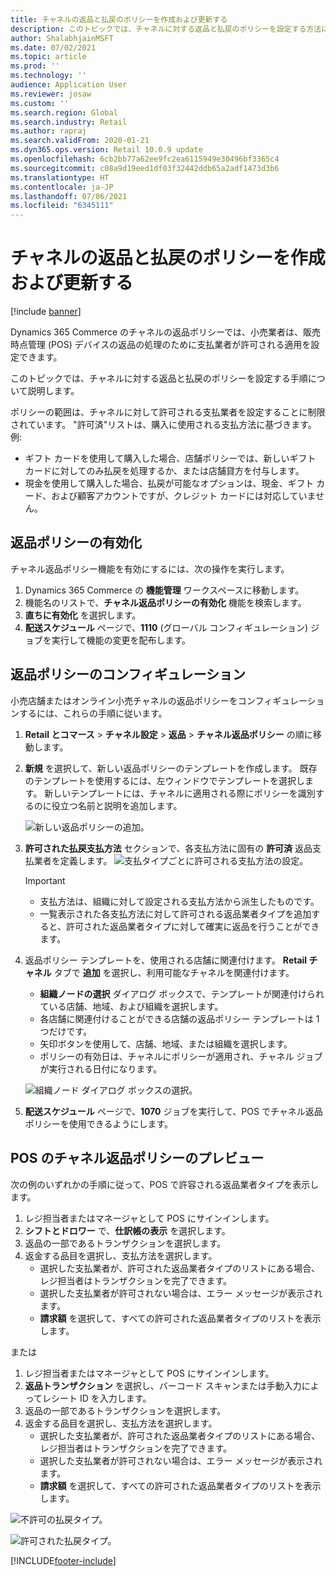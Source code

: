 ```yaml
---
title: チャネルの返品と払戻のポリシーを作成および更新する
description: このトピックでは、チャネルに対する返品と払戻のポリシーを設定する方法について説明します。
author: ShalabhjainMSFT
ms.date: 07/02/2021
ms.topic: article
ms.prod: ''
ms.technology: ''
audience: Application User
ms.reviewer: josaw
ms.custom: ''
ms.search.region: Global
ms.search.industry: Retail
ms.author: rapraj
ms.search.validFrom: 2020-01-21
ms.dyn365.ops.version: Retail 10.0.9 update
ms.openlocfilehash: 6cb2bb77a62ee9fc2ea6115949e30496bf3365c4
ms.sourcegitcommit: c08a9d19eed1df03f32442ddb65a2adf1473d3b6
ms.translationtype: HT
ms.contentlocale: ja-JP
ms.lasthandoff: 07/06/2021
ms.locfileid: "6345111"
---
```

# <a name="create-and-update-a-returns-and-refunds-policy-for-a-channel"></a>チャネルの返品と払戻のポリシーを作成および更新する

[!include [banner](includes/banner.md)]

Dynamics 365 Commerce のチャネルの返品ポリシーでは、小売業者は、販売時点管理 (POS) デバイスの返品の処理のために支払業者が許可される適用を設定できます。  

このトピックでは、チャネルに対する返品と払戻のポリシーを設定する手順について説明します。

ポリシーの範囲は、チャネルに対して許可される支払業者を設定することに制限されています。 "許可済"リストは、購入に使用される支払方法に基づきます。 例:

- ギフト カードを使用して購入した場合、店舗ポリシーでは、新しいギフト カードに対してのみ払戻を処理するか、または店舗貸方を付与します。 
- 現金を使用して購入した場合、払戻が可能なオプションは、現金、ギフト カード、および顧客アカウントですが、クレジット カードには対応していません。 

## <a name="enable-return-policy"></a>返品ポリシーの有効化

チャネル返品ポリシー機能を有効にするには、次の操作を実行します。

1. Dynamics 365 Commerce の **機能管理** ワークスペースに移動します。
1. 機能名のリストで、**チャネル返品ポリシーの有効化** 機能を検索します。
1. **直ちに有効化** を選択します。
1. **配送スケジュール** ページで、**1110** (グローバル コンフィギュレーション) ジョブを実行して機能の変更を配布します。 

## <a name="configure-return-policy"></a>返品ポリシーのコンフィギュレーション

小売店舗またはオンライン小売チャネルの返品ポリシーをコンフィギュレーションするには、これらの手順に従います。

1. **Retail とコマース** \> **チャネル設定** \> **返品** \> **チャネル返品ポリシー** の順に移動します。

1. **新規** を選択して、新しい返品ポリシーのテンプレートを作成します。 既存のテンプレートを使用するには、左ウィンドウでテンプレートを選択します。 新しいテンプレートには、チャネルに適用される際にポリシーを識別するのに役立つ名前と説明を追加します。

   ![新しい返品ポリシーの追加。](media/Return-policy-page1.png)
     
   
1. **許可された払戻支払方法** セクションで、各支払方法に固有の **許可済** 返品支払業者を定義します。
   ![支払タイプごとに許可される支払方法の設定。](media/Return-policy-page2.png)
   
    > [!IMPORTANT]
    > - 支払方法は、組織に対して設定される支払方法から派生したものです。
    > - 一覧表示された各支払方法に対して許可される返品業者タイプを追加すると、許可された返品業者タイプに対して確実に返品を行うことができます。
    
1. 返品ポリシー テンプレートを、使用される店舗に関連付けます。 **Retail チャネル** タブで **追加** を選択し、利用可能なチャネルを関連付けます。 

    - **組織ノードの選択** ダイアログ ボックスで、テンプレートが関連付けられている店舗、地域、および組織を選択します。
    - 各店舗に関連付けることができる店舗の返品ポリシー テンプレートは 1 つだけです。
    - 矢印ボタンを使用して、店舗、地域、または組織を選択します。
    - ポリシーの有効日は、チャネルにポリシーが適用され、チャネル ジョブが実行される日付になります。 

    ![組織ノード ダイアログ ボックスの選択。](media/Return-policy-page3.png)

1. **配送スケジュール** ページで、**1070** ジョブを実行して、POS でチャネル返品ポリシーを使用できるようにします。

## <a name="preview-the-channel-return-policy-in-the-pos"></a>POS のチャネル返品ポリシーのプレビュー

次の例のいずれかの手順に従って、POS で許容される返品業者タイプを表示します。

1. レジ担当者またはマネージャとして POS にサインインします。
1. **シフトとドロワー** で、**仕訳帳の表示** を選択します。
1. 返品の一部であるトランザクションを選択します。 
1. 返金する品目を選択し、支払方法を選択します。  
    - 選択した支払業者が、許可された返品業者タイプのリストにある場合、レジ担当者はトランザクションを完了できます。
    - 選択した支払業者が許可されない場合は、エラー メッセージが表示されます。
    - **請求額** を選択して、すべての許可された返品業者タイプのリストを表示します。

または

1. レジ担当者またはマネージャとして POS にサインインします。
1. **返品トランザクション** を選択し、バーコード スキャンまたは手動入力によってレシート ID を入力します。 
1. 返品の一部であるトランザクションを選択します。 
1. 返金する品目を選択し、支払方法を選択します。  
    - 選択した支払業者が、許可された返品業者タイプのリストにある場合、レジ担当者はトランザクションを完了できます。
    - 選択した支払業者が許可されない場合は、エラー メッセージが表示されます。
    - **請求額** を選択して、すべての許可された返品業者タイプのリストを表示します。

![不許可の払戻タイプ。](media/Return-policy-page6.png)



![許可された払戻タイプ。](media/Return-policy-page5.png)


[!INCLUDE[footer-include](../includes/footer-banner.md)]
